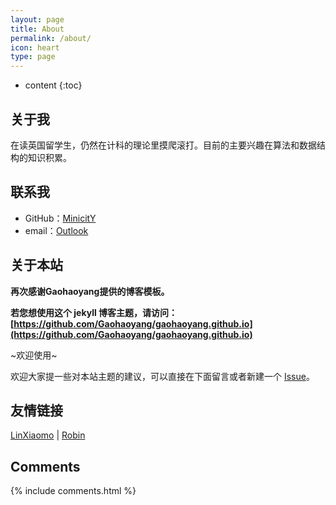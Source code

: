 ```yaml
---
layout: page
title: About
permalink: /about/
icon: heart
type: page
---
```


* content
{:toc}

## 关于我

在读英国留学生，仍然在计科的理论里摸爬滚打。目前的主要兴趣在算法和数据结构的知识积累。


## 联系我

* GitHub：[MinicitY](https://github.com/MinicitY/)
* email：[Outlook](minicity1998@outlook.com)

## 关于本站

**再次感谢Gaohaoyang提供的博客模板。**

**若您想使用这个 jekyll 博客主题，请访问：[https://github.com/Gaohaoyang/gaohaoyang.github.io](https://github.com/Gaohaoyang/gaohaoyang.github.io)**

~欢迎使用~

欢迎大家提一些对本站主题的建议，可以直接在下面留言或者新建一个 [Issue](https://github.com/MinicitY/MinicitY.github.io/issues)。


## 友情链接

[LinXiaomo](https://mp.weixin.qq.com/s/f9OVRfYoz8WHMaqGWpz4dg) \| [Robin](http://robin-blog.com/)

## Comments

{% include comments.html %}
